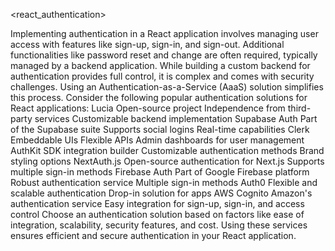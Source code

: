 <react_authentication>
  <title>React Authentication</title>
  <description>
    Implementing authentication in a React application involves managing user access with features like sign-up, sign-in, and sign-out. Additional functionalities like password reset and change are often required, typically managed by a backend application.
  </description>
  <overview>
    <note>
      While building a custom backend for authentication provides full control, it is complex and comes with security challenges. Using an Authentication-as-a-Service (AaaS) solution simplifies this process.
    </note>
    <recommendation>
      <text>
        Consider the following popular authentication solutions for React applications:
      </text>
    </recommendation>
  </overview>
  <authentication_solutions>
    <solution>
      <name>Lucia</name>
      <features>
        <feature>Open-source project</feature>
        <feature>Independence from third-party services</feature>
        <feature>Customizable backend implementation</feature>
      </features>
    </solution>
    <solution>
      <name>Supabase Auth</name>
      <features>
        <feature>Part of the Supabase suite</feature>
        <feature>Supports social logins</feature>
        <feature>Real-time capabilities</feature>
      </features>
    </solution>
    <solution>
      <name>Clerk</name>
      <features>
        <feature>Embeddable UIs</feature>
        <feature>Flexible APIs</feature>
        <feature>Admin dashboards for user management</feature>
      </features>
    </solution>
    <solution>
      <name>AuthKit</name>
      <features>
        <feature>SDK integration builder</feature>
        <feature>Customizable authentication methods</feature>
        <feature>Brand styling options</feature>
      </features>
    </solution>
    <solution>
      <name>NextAuth.js</name>
      <features>
        <feature>Open-source authentication for Next.js</feature>
        <feature>Supports multiple sign-in methods</feature>
      </features>
    </solution>
    <solution>
      <name>Firebase Auth</name>
      <features>
        <feature>Part of Google Firebase platform</feature>
        <feature>Robust authentication service</feature>
        <feature>Multiple sign-in methods</feature>
      </features>
    </solution>
    <solution>
      <name>Auth0</name>
      <features>
        <feature>Flexible and scalable authentication</feature>
        <feature>Drop-in solution for apps</feature>
      </features>
    </solution>
    <solution>
      <name>AWS Cognito</name>
      <features>
        <feature>Amazon's authentication service</feature>
        <feature>Easy integration for sign-up, sign-in, and access control</feature>
      </features>
    </solution>
  </authentication_solutions>
  <conclusion>
    <note>
      Choose an authentication solution based on factors like ease of integration, scalability, security features, and cost. Using these services ensures efficient and secure authentication in your React application.
    </note>
  </conclusion>
</react_authentication>
